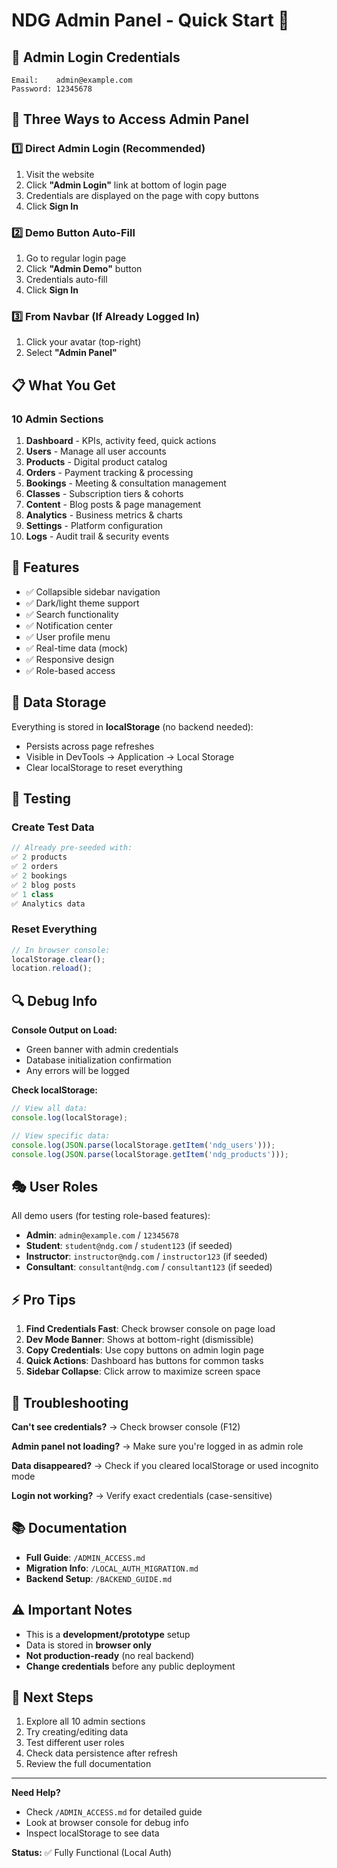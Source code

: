# NDG Admin Panel - Quick Start 🚀

## 🔐 Admin Login Credentials

```
Email:    admin@example.com
Password: 12345678
```

## 🎯 Three Ways to Access Admin Panel

### 1️⃣ Direct Admin Login (Recommended)
1. Visit the website
2. Click **"Admin Login"** link at bottom of login page
3. Credentials are displayed on the page with copy buttons
4. Click **Sign In**

### 2️⃣ Demo Button Auto-Fill
1. Go to regular login page
2. Click **"Admin Demo"** button
3. Credentials auto-fill
4. Click **Sign In**

### 3️⃣ From Navbar (If Already Logged In)
1. Click your avatar (top-right)
2. Select **"Admin Panel"**

## 📋 What You Get

### 10 Admin Sections

1. **Dashboard** - KPIs, activity feed, quick actions
2. **Users** - Manage all user accounts
3. **Products** - Digital product catalog
4. **Orders** - Payment tracking & processing
5. **Bookings** - Meeting & consultation management
6. **Classes** - Subscription tiers & cohorts
7. **Content** - Blog posts & page management
8. **Analytics** - Business metrics & charts
9. **Settings** - Platform configuration
10. **Logs** - Audit trail & security events

## 🎨 Features

- ✅ Collapsible sidebar navigation
- ✅ Dark/light theme support
- ✅ Search functionality
- ✅ Notification center
- ✅ User profile menu
- ✅ Real-time data (mock)
- ✅ Responsive design
- ✅ Role-based access

## 💾 Data Storage

Everything is stored in **localStorage** (no backend needed):
- Persists across page refreshes
- Visible in DevTools → Application → Local Storage
- Clear localStorage to reset everything

## 🧪 Testing

### Create Test Data
```javascript
// Already pre-seeded with:
✅ 2 products
✅ 2 orders
✅ 2 bookings
✅ 2 blog posts
✅ 1 class
✅ Analytics data
```

### Reset Everything
```javascript
// In browser console:
localStorage.clear();
location.reload();
```

## 🔍 Debug Info

**Console Output on Load:**
- Green banner with admin credentials
- Database initialization confirmation
- Any errors will be logged

**Check localStorage:**
```javascript
// View all data:
console.log(localStorage);

// View specific data:
console.log(JSON.parse(localStorage.getItem('ndg_users')));
console.log(JSON.parse(localStorage.getItem('ndg_products')));
```

## 🎭 User Roles

All demo users (for testing role-based features):
- **Admin**: `admin@example.com` / `12345678`
- **Student**: `student@ndg.com` / `student123` (if seeded)
- **Instructor**: `instructor@ndg.com` / `instructor123` (if seeded)
- **Consultant**: `consultant@ndg.com` / `consultant123` (if seeded)

## ⚡ Pro Tips

1. **Find Credentials Fast**: Check browser console on page load
2. **Dev Mode Banner**: Shows at bottom-right (dismissible)
3. **Copy Credentials**: Use copy buttons on admin login page
4. **Quick Actions**: Dashboard has buttons for common tasks
5. **Sidebar Collapse**: Click arrow to maximize screen space

## 🐛 Troubleshooting

**Can't see credentials?**
→ Check browser console (F12)

**Admin panel not loading?**
→ Make sure you're logged in as admin role

**Data disappeared?**
→ Check if you cleared localStorage or used incognito mode

**Login not working?**
→ Verify exact credentials (case-sensitive)

## 📚 Documentation

- **Full Guide**: `/ADMIN_ACCESS.md`
- **Migration Info**: `/LOCAL_AUTH_MIGRATION.md`
- **Backend Setup**: `/BACKEND_GUIDE.md`

## ⚠️ Important Notes

- This is a **development/prototype** setup
- Data is stored in **browser only**
- **Not production-ready** (no real backend)
- **Change credentials** before any public deployment

## 🚀 Next Steps

1. Explore all 10 admin sections
2. Try creating/editing data
3. Test different user roles
4. Check data persistence after refresh
5. Review the full documentation

---

**Need Help?**
- Check `/ADMIN_ACCESS.md` for detailed guide
- Look at browser console for debug info
- Inspect localStorage to see data

**Status:** ✅ Fully Functional (Local Auth)